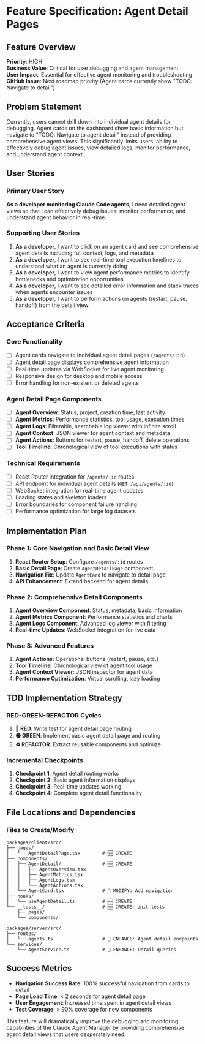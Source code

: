 # Feature Specification: Agent Detail Pages

## Feature Overview
**Priority**: HIGH  
**Business Value**: Critical for user debugging and agent management  
**User Impact**: Essential for effective agent monitoring and troubleshooting  
**GitHub Issue**: Next roadmap priority (Agent cards currently show "TODO: Navigate to detail")

## Problem Statement
Currently, users cannot drill down into individual agent details for debugging. Agent cards on the dashboard show basic information but navigate to "TODO: Navigate to agent detail" instead of providing comprehensive agent views. This significantly limits users' ability to effectively debug agent issues, view detailed logs, monitor performance, and understand agent context.

## User Stories

### Primary User Story
**As a developer monitoring Claude Code agents**, I need detailed agent views so that I can effectively debug issues, monitor performance, and understand agent behavior in real-time.

### Supporting User Stories
1. **As a developer**, I want to click on an agent card and see comprehensive agent details including full context, logs, and metadata
2. **As a developer**, I want to see real-time tool execution timelines to understand what an agent is currently doing
3. **As a developer**, I want to view agent performance metrics to identify bottlenecks and optimization opportunities
4. **As a developer**, I want to see detailed error information and stack traces when agents encounter issues
5. **As a developer**, I want to perform actions on agents (restart, pause, handoff) from the detail view

## Acceptance Criteria

### Core Functionality
- [ ] Agent cards navigate to individual agent detail pages (`/agents/:id`)
- [ ] Agent detail page displays comprehensive agent information
- [ ] Real-time updates via WebSocket for live agent monitoring
- [ ] Responsive design for desktop and mobile access
- [ ] Error handling for non-existent or deleted agents

### Agent Detail Page Components
- [ ] **Agent Overview**: Status, project, creation time, last activity
- [ ] **Agent Metrics**: Performance statistics, tool usage, execution times
- [ ] **Agent Logs**: Filterable, searchable log viewer with infinite scroll
- [ ] **Agent Context**: JSON viewer for agent context and metadata
- [ ] **Agent Actions**: Buttons for restart, pause, handoff, delete operations
- [ ] **Tool Timeline**: Chronological view of tool executions with status

### Technical Requirements
- [ ] React Router integration for `/agents/:id` routes
- [ ] API endpoint for individual agent details (`GET /api/agents/:id`)
- [ ] WebSocket integration for real-time agent updates
- [ ] Loading states and skeleton loaders
- [ ] Error boundaries for component failure handling
- [ ] Performance optimization for large log datasets

## Implementation Plan

### Phase 1: Core Navigation and Basic Detail View
1. **React Router Setup**: Configure `/agents/:id` routes
2. **Basic Detail Page**: Create `AgentDetailPage` component
3. **Navigation Fix**: Update `AgentCard` to navigate to detail page
4. **API Enhancement**: Extend backend for agent details

### Phase 2: Comprehensive Detail Components
1. **Agent Overview Component**: Status, metadata, basic information
2. **Agent Metrics Component**: Performance statistics and charts
3. **Agent Logs Component**: Advanced log viewer with filtering
4. **Real-time Updates**: WebSocket integration for live data

### Phase 3: Advanced Features
1. **Agent Actions**: Operational buttons (restart, pause, etc.)
2. **Tool Timeline**: Chronological view of agent tool usage
3. **Agent Context Viewer**: JSON inspector for agent data
4. **Performance Optimization**: Virtual scrolling, lazy loading

## TDD Implementation Strategy

### RED-GREEN-REFACTOR Cycles
1. **🔴 RED**: Write test for agent detail page routing
2. **🟢 GREEN**: Implement basic agent detail page and routing
3. **♻️ REFACTOR**: Extract reusable components and optimize

### Incremental Checkpoints
1. **Checkpoint 1**: Agent detail routing works
2. **Checkpoint 2**: Basic agent information displays
3. **Checkpoint 3**: Real-time updates working
4. **Checkpoint 4**: Complete agent detail functionality

## File Locations and Dependencies

### Files to Create/Modify
```
packages/client/src/
├── pages/
│   └── AgentDetailPage.tsx        # 🆕 CREATE
├── components/
│   ├── AgentDetail/               # 🆕 CREATE
│   │   ├── AgentOverview.tsx
│   │   ├── AgentMetrics.tsx
│   │   ├── AgentLogs.tsx
│   │   └── AgentActions.tsx
│   └── AgentCard.tsx              # 🔧 MODIFY: Add navigation
├── hooks/
│   └── useAgentDetail.ts          # 🆕 CREATE
└── __tests__/                     # 🆕 CREATE: Unit tests
    ├── pages/
    └── components/

packages/server/src/
├── routes/
│   └── agents.ts                  # 🔧 ENHANCE: Agent detail endpoints
└── services/
    └── AgentService.ts            # 🔧 ENHANCE: Detail queries
```

## Success Metrics
- **Navigation Success Rate**: 100% successful navigation from cards to detail
- **Page Load Time**: < 2 seconds for agent detail page
- **User Engagement**: Increased time spent in agent detail views
- **Test Coverage**: > 90% coverage for new components

This feature will dramatically improve the debugging and monitoring capabilities of the Claude Agent Manager by providing comprehensive agent detail views that users desperately need.